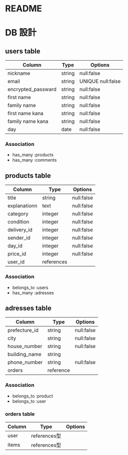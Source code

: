# README

# DB 設計

## users table

| Column             | Type                | Options                   |
|--------------------|---------------------|---------------------------|
|nickname            |string               |                 null:false|
|email               |string               |UNIQUE           null:false|
|encrypted_passward  |string               |                 null:false|
|first name          |string               |                 null:false|
|family name         |string               |                 null:false|
|first name kana     |string               |                 null:false|
|family name kana    |string               |                 null:false|
|day                 |date               |                 null:false|


### Association

* has_many :products
* has_many :comments

## products table

| Column                              | Type       | Options                        |
|-------------------------------------|------------|--------------------------------|
|title                                |string      |                        null:false|
|explanationn                         |text        |                        null:false|
|category                             |integer     |                        null:false|
|condition                            |integer     |                        null:false|
|delivery_id                          |integer     |                        null:false|
|sender_id                            |integer     |                        null:false|
|day_id                               |integer     |                        null:false|
|price_id                              |integer     |                        null:false|
|user_id                              |references  |                                   |

### Association

- belongs_to :users
- has_many :adresses

## adresses table

| Column           | Type        | Options                        |
|------------------|-------------|--------------------------------|
|prefecture_id     |string     |                        null:false|
|city              |string     |                        null:false|
|house_number      |string     |                        null:false|
|building_name     |string     |                                  |
|phone_number      |string     |                        null:false|
|orders            |reference |                                   |

### Association

- belongs_to :product
- belongs_to :user

### orders table

| Column           | Type        | Options                        |
|------------------|-------------|--------------------------------|
| user             |references型 |                                |
| items            |references型 |                                |
